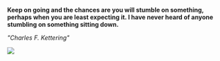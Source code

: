 **Keep on going and the chances are you will stumble on something, perhaps when you are least expecting it. I have never heard of anyone stumbling on something sitting down.**

*"Charles F. Kettering"*

![](https://api.nosense.lol/ghvc/?username=cdfrm)